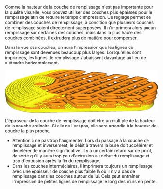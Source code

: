 Comme la hauteur de la couche de remplissage n'est pas importante pour la qualité visuelle, vous pouvez utiliser des couches plus épaisses pour le remplissage afin de réduire le temps d'impression. Ce réglage permet de combiner des couches de remplissage, à condition que plusieurs couches de remplissage soient directement superposées. Il n'imprimera alors aucun remplissage sur certaines des couches, mais dans la plus haute des couches combinées, il extrudera plus de matière pour compenser.

Dans la vue des couches, on aura l'impression que les lignes de remplissage sont devenues beaucoup plus larges. Lorsqu'elles sont imprimées, les lignes de remplissage s'abaissent davantage au lieu de s'étendre horizontalement.

![L'épaisseur de la couche de remplissage est fixée à trois fois la hauteur de la couche](../../../articles/images/infill_sparse_thickness.png)

L'épaisseur de la couche de remplissage doit être un multiple de la hauteur de la couche ordinaire. Si elle ne l'est pas, elle sera arrondie à la hauteur de couche la plus proche.

* Attention à ne pas trop l'augmenter. Lors du passage à la couche de remplissage et inversement, le débit à travers la buse doit accélérer et décélérer de manière significative. Il y a un certain retard sur ce point, de sorte qu'il y aura trop peu d'extrusion au début du remplissage et trop d'extrusion après la fin du remplissage.
* Dans les couches intermédiaires, il imprimera toujours un remplissage avec une épaisseur de couche plus faible là où il n'y a pas de remplissage dans les couches autour de lui. Cela peut entraîner l'impression de petites lignes de remplissage le long des murs en pente.
